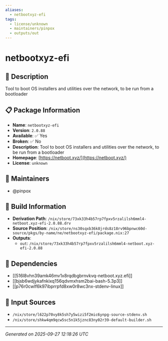 ```yaml
---
aliases:
  - netbootxyz-efi
tags:
  - license/unknown
  - maintainers/pinpox
  - outputs/out
---
```


# netbootxyz-efi

## 📝 Description

Tool to boot OS installers and utilities over the network, to be run from a bootloader

## 📋 Package Information

- **Name**: `netbootxyz-efi`
- **Version**: `2.0.88`
- **Available**: ✅ Yes
- **Broken**: ✅ No
- **Description**: Tool to boot OS installers and utilities over the network, to be run from a bootloader
- **Homepage**: [https://netboot.xyz/](https://netboot.xyz/)
- **License**: `unknown`
## 👥 Maintainers

- @pinpox


## 🔧 Build Information

- **Derivation Path**: `/nix/store/73xk33h4b57rp7fpxv5rzalilsh6mml4-netboot.xyz-efi-2.0.88.drv`
- **Source Position**: `/nix/store/ns30sqxb36k8jrds8z18rv96bpnwc60d-source/pkgs/by-name/ne/netbootxyz-efi/package.nix:27`
- **Outputs**:
  - `out`:  `/nix/store/73xk33h4b57rp7fpxv5rzalilsh6mml4-netboot.xyz-efi-2.0.88`

## 🔗 Dependencies

- [[516l8vhn39amk46mv1x8rqdbgbrnvkvq-netboot.xyz.efi]]
- [[bjsb6wdjykafnkixq156qdvmxhsm2bai-bash-5.3p3]]
- [[p76r0cwlf6k97ibprrpfd8xw0r8wc3nx-stdenv-linux]]

## 📁 Input Sources

- `/nix/store/l622p70vy8k5sh7y5wizi5f2mic6ynpg-source-stdenv.sh`
- `/nix/store/shkw4qm9qcw5sc5n1k5jznc83ny02r39-default-builder.sh`

---
*Generated on 2025-09-27 12:18:26 UTC*
